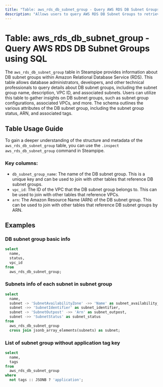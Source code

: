 ```yaml
---
title: "Table: aws_rds_db_subnet_group - Query AWS RDS DB Subnet Groups using SQL"
description: "Allows users to query AWS RDS DB Subnet Groups to retrieve information about each DB subnet group configured in an AWS account."
---
```


# Table: aws_rds_db_subnet_group - Query AWS RDS DB Subnet Groups using SQL

The `aws_rds_db_subnet_group` table in Steampipe provides information about DB subnet groups within Amazon Relational Database Service (RDS). This table allows database administrators, developers, and other technical professionals to query details about DB subnet groups, including the subnet group name, description, VPC ID, and associated subnets. Users can utilize this table to gather insights on DB subnet groups, such as subnet group configurations, associated VPCs, and more. The schema outlines the various attributes of the DB subnet group, including the subnet group status, ARN, and associated tags.

## Table Usage Guide

To gain a deeper understanding of the structure and metadata of the `aws_rds_db_subnet_group` table, you can use the `.inspect aws_rds_db_subnet_group` command in Steampipe.

### Key columns:

- `db_subnet_group_name`: The name of the DB subnet group. This is a unique key and can be used to join with other tables that reference DB subnet groups.
- `vpc_id`: The ID of the VPC that the DB subnet group belongs to. This can be used to join with other tables that reference VPCs.
- `arn`: The Amazon Resource Name (ARN) of the DB subnet group. This can be used to join with other tables that reference DB subnet groups by ARN.

## Examples

### DB subnet group basic info

```sql
select
  name,
  status,
  vpc_id
from
  aws_rds_db_subnet_group;
```


### Subnets info of each subnet in subnet group

```sql
select
  name,
  subnet -> 'SubnetAvailabilityZone' ->> 'Name' as subnet_availability_zone,
  subnet ->> 'SubnetIdentifier' as subnet_identifier,
  subnet -> 'SubnetOutpost' ->> 'Arn' as subnet_outpost,
  subnet ->> 'SubnetStatus' as subnet_status
from
  aws_rds_db_subnet_group
  cross join jsonb_array_elements(subnets) as subnet;
```


### List of subnet group without application tag key

```sql
select
  name,
  tags
from
  aws_rds_db_subnet_group
where
  not tags :: JSONB ? 'application';
```

